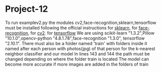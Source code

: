 # Project-12
To run examplev2.py the modules cv2,face-recognition,sklearn,tensorflow must be installed following the official instructions 
for [sklearn](https://scikit-learn.org/stable/install.html),
for [face-recognition]( https://pypi.org/project/face-recognition/),
for [cv2](https://pypi.org/project/opencv-python/).
for [tensorflow](https://www.tensorflow.org/install)
We are using scikit-learn "1.3.2",Pillow "10.1.0",opencv-python "4.8.1.78",face-recognition "1.3.0", tensorflow "2.10.1".
There must also be a folder named 'train' with folders inside it named after each person with photos(jpg) of that person for the k-nearest neighbor classifier and our model
In lines 143 and 144 the path must be changed depending on where the folder train is located
The model can become more accurate if more images are added in the folders of train
